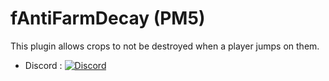 # fAntiFarmDecay (PM5)
This plugin allows crops to not be destroyed when a player jumps on them.

- Discord : [![Discord](https://img.shields.io/discord/1178039721667080213?label=Discord&logo=discord&color=blue)](https://discord.gg/GQAwq5uAwv)
